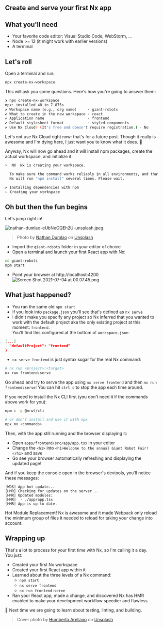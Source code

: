 ## Create and serve your first Nx app

## What you'll need

* Your favorite code editor: Visual Studio Code, WebStorm, ...
* Node >= 12 (it might work with earlier versions)
* A terminal

## Let's roll

Open a terminal and run:
```sh
npx create-nx-workspace
```
This will ask you some questions. Here's how you're going to answer them:

```sh
❯ npx create-nx-workspace
npx: installed 48 in 7.875s
✔ Workspace name (e.g., org name)     · giant-robots
✔ What to create in the new workspace · react
✔ Application name                    · frontend
✔ Default stylesheet format           · styled-components
✔ Use Nx Cloud? (It's free and doesn't require registration.) · No
```
Let's not use Nx Cloud right now: that's for a future post. Though it really is awesome and I'm dying here, I just want you to know what it does. 🤩

Anyway, Nx will now go ahead and it will install npm packages, create the actual workspace, and initialize it.

```sh
>  NX  Nx is creating your workspace.

  To make sure the command works reliably in all environments, and that the preset is applied correctly,
  Nx will run "npm install" several times. Please wait.

✔ Installing dependencies with npm
⠦ Creating your workspace
```

## Oh but then the fun begins

Let's jump right in!

![nathan-dumlao-eUbNeGQEh2U-unsplash.jpeg](https://cdn.hashnode.com/res/hashnode/image/upload/v1625349661187/Ixhutu6OI.jpeg)

> Photo by <a href="https://unsplash.com/@nate_dumlao?utm_source=unsplash&utm_medium=referral&utm_content=creditCopyText">Nathan Dumlao</a> on <a href="https://unsplash.com/s/photos/fun?utm_source=unsplash&utm_medium=referral&utm_content=creditCopyText">Unsplash</a>

* Import the `giant-robots` folder in your editor of choice
* Open a terminal and launch your first React app with Nx:
```sh
cd giant-robots
npm start
```
* Point your browser at http://localhost:4200
![Screen Shot 2021-07-04 at 00.07.45.png](https://cdn.hashnode.com/res/hashnode/image/upload/v1625350095886/AJcDtpDA3.png)

## What just happened?

* You ran the same old `npm start`
* If you look into `package.json` you'll see that's defined as `nx serve`
* I didn't make you specify any project so Nx inferred that you wanted to work with the default project aka the only existing project at this moment: `frontend`.  
You'll find this configured at the bottom of `workspace.json`:  
```json
[...]
  "defaultProject": "frontend"
}
```
* `nx serve frontend` is just syntax sugar for the real Nx command:  
```sh
# nx run <project>:<target>
nx run frontend:serve
```

Go ahead and try to serve the app using `nx serve frontend` and then `nx run frontend:serve`! You can hit `ctrl c` to stop the app each time around.

If you need to install the Nx CLI first (you don't need it if the commands above work for you):

```sh
npm i -g @nrwl/cli

# or don't install and use it with npx
npx nx <commands>
```

Then, with the app still running and the browser displaying it:

* Open `apps/frontend/src/app/app.tsx` in your editor
* Change the `<h1>` into `<h1>Welcome to the annual Giant Robot Fair!</h1>` and save
* Go see your browser automatically refreshing and displaying the updated page!

And if you keep the console open in the browser's devtools, you'll notice these messages:
```
[WDS] App hot update...
[HMR] Checking for updates on the server...
[HMR] Updated modules:
[HMR]  - ./app/app.tsx
[HMR] App is up to date.
```
Hot Module Replacement! Nx is awesome and it made Webpack only reload the minimum group of files it needed to reload for taking your change into account.

## Wrapping up

That's a lot to process for your first time with Nx, so I'm calling it a day.  
You just:

* Created your first Nx workspace
* Created your first React app within it
* Learned about the three levels of a Nx command:
  * `npm start`
  * `nx serve frontend`
  * `nx run frontend:serve`
* Ran your React app, made a change, and discovered Nx has HMR enabled to make your development workflow speedier and flawless

🍻 Next time we are going to learn about testing, linting, and building.

> Cover photo by <a href="https://unsplash.com/@bto16180?utm_source=unsplash&utm_medium=referral&utm_content=creditCopyText">Humberto Arellano</a> on <a href="https://unsplash.com/s/photos/creation?utm_source=unsplash&utm_medium=referral&utm_content=creditCopyText">Unsplash</a>